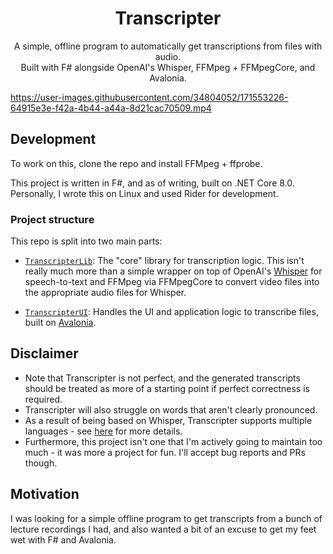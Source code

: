 <div align="center">
  <h1>Transcripter</h1>

  <p>
  A simple, offline program to automatically get transcriptions from files with audio.</br>
  Built with F# alongside OpenAI's Whisper, FFMpeg + FFMpegCore, and Avalonia.
  </p>
</div>

https://user-images.githubusercontent.com/34804052/171553226-64915e3e-f42a-4b44-a44a-8d21cac70509.mp4

## Development

To work on this, clone the repo and install FFMpeg + ffprobe.

This project is written in F#, and as of writing, built on .NET Core 8.0. Personally, I wrote this on
Linux and used Rider for development.

### Project structure

This repo is split into two main parts:

- [`TranscripterLib`](./TranscripterLib): The "core" library for transcription logic. This isn't really much more than a
  simple wrapper on top of
  OpenAI's [Whisper](https://github.com/openai/whisper) for speech-to-text and FFMpeg via FFMpegCore to convert video files
  into the appropriate audio files for Whisper.

- [`TranscripterUI`](./TranscripterUI): Handles the UI and application logic to transcribe files, built
  on [Avalonia](https://avaloniaui.net/).


## Disclaimer

- Note that Transcripter is not perfect, and the generated transcripts should be treated as more of a starting point if perfect correctness
is required.
- Transcripter will also struggle on words that aren't clearly pronounced.
- As a result of being based on Whisper, Transcripter supports multiple languages - see [here](https://help.openai.com/en/articles/7031512-whisper-api-faq) for more details.
- Furthermore, this project isn't one that I'm actively going to maintain too much - it was more a project for fun. I'll
accept bug reports and PRs though.

## Motivation

I was looking for a simple offline program to get transcripts from a bunch of lecture recordings I had, and also wanted
a bit of an excuse to get my feet wet with F# and Avalonia.
